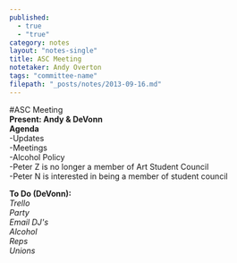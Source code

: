 ```yaml
---
published: 
  - true
  - "true"
category: notes
layout: "notes-single"
title: ASC Meeting
notetaker: Andy Overton
tags: "committee-name"
filepath: "_posts/notes/2013-09-16.md"
---
```


#ASC Meeting   
**Present: Andy & DeVonn**  
**Agenda**  
-Updates  
-Meetings  
-Alcohol Policy  
-Peter Z is no longer a member of Art Student Council  
-Peter N is interested in being a member of student council

**To Do (DeVonn):**  
*Trello  
Party  
Email DJ's  
Alcohol  
Reps  
Unions*  

